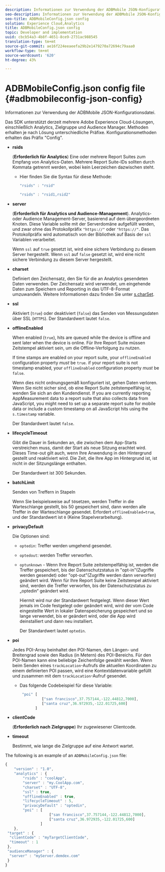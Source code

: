 ```yaml
---
description: Informationen zur Verwendung der ADBMobile JSON-Konfigurationsdatei.
seo-description: Informationen zur Verwendung der ADBMobile JSON-Konfigurationsdatei.
seo-title: ADBMobileConfig.json config
solution: Experience Cloud,Analytics
title: ADBMobileConfig.json config
topic: Developer and implementation
uuid: cbcb54a3-4b8f-4651-8ce9-2731ac988545
translation-type: tm+mt
source-git-commit: ae16f224eeaeefa29b2e1479270a72694c79aaa0
workflow-type: tm+mt
source-wordcount: '620'
ht-degree: 43%

---
```



# ADBMobileConfig.json config file {#adbmobileconfig-json-config}

Informationen zur Verwendung der ADBMobile JSON-Konfigurationsdatei.

Das SDK unterstützt derzeit mehrere Adobe Experience Cloud-Lösungen, einschließlich Analytics, Zielgruppe und Audience Manager. Methoden erhalten je nach Lösung unterschiedliche Präfixe. Konfigurationsmethoden erhalten das Präfix &quot;Config&quot;.

* **rsids**

   (**Erforderlich für Analytics**) Eine oder mehrere Report Suites zum Empfang von Analytics-Daten. Mehrere Report Suite-IDs sollten durch Kommata getrennt werden, wobei kein Leerzeichen dazwischen steht.

   * Hier finden Sie die Syntax für diese Methode:

      ```js
      "rsids" : "rsid"
      ```

      ```js
      "rsids" : "rsid1,rsid2"
      ```

* **server**

   (**Erforderlich für Analytics und Audience-Management**). Analytics- oder Audience Management-Server, basierend auf dem übergeordneten Knoten. Diese Variable sollte mit der Serverdomäne aufgefüllt werden, und zwar ohne das Protokollpräfix `"https://"` oder `"https://"`. Das Protokollpräfix wird automatisch von der Bibliothek auf Basis der `ssl` Variablen verarbeitet.

   Wenn `ssl` auf `true` gesetzt ist, wird eine sichere Verbindung zu diesem Server hergestellt. Wenn `ssl` auf `false` gesetzt ist, wird eine nicht sichere Verbindung zu diesem Server hergestellt.

* **charset**

   Definiert den Zeichensatz, den Sie für die an Analytics gesendeten Daten verwenden. Der Zeichensatz wird verwendet, um eingehende Daten zum Speichern und Reporting in das UTF-8-Format umzuwandeln. Weitere Informationen dazu finden Sie unter [s.charSet](https://docs.adobe.com/content/help/de-DE/analytics/implementation/vars/config-vars/charset.html).

* **ssl**

   Aktiviert (`true`) oder deaktiviert (`false`) das Senden von Messungsdaten über SSL (`HTTPS`). Der Standardwert lautet `false`.

* **offlineEnabled**

   When enabled (`true`), hits are queued while the device is offline and sent later when the device is online. Für Ihre Report Suite müssen Zeitstempel aktiviert sein, um die Offline-Verfolgung zu nutzen.

   If time stamps are enabled on your report suite, your `offlineEnabled` configuration property *must* be `true`. if your report suite is not timestamp enabled, your `offlineEnabled` configuration property *must* be `false`.

   Wenn dies nicht ordnungsgemäß konfiguriert ist, gehen Daten verloren. Wenn Sie nicht sicher sind, ob eine Report Suite zeitstempelfähig ist, wenden Sie sich an den Kundendienst. If you are currently reporting AppMeasurement data to a report suite that also collects data from JavaScript, you might need to set up a separate report suite for mobile data or include a custom timestamp on all JavaScript hits using the `s.timestamp` variable.

   Der Standardwert lautet `false`.

* **lifecycleTimeout**

   Gibt die Dauer in Sekunden an, die zwischen dem App-Starts verstreichen muss, damit der Start als neue Sitzung erachtet wird. Dieses Time-out gilt auch, wenn Ihre Anwendung in den Hintergrund gestellt und reaktiviert wird. Die Zeit, die Ihre App im Hintergrund ist, ist nicht in der Sitzungslänge enthalten.

   Der Standardwert ist 300 Sekunden.

* **batchLimit**

   Senden von Treffern in Stapeln

   Wenn Sie beispielsweise auf `50`setzen, werden Treffer in die Warteschlange gestellt, bis 50 gespeichert sind, dann werden alle Treffer in der Warteschlange gesendet. Erfordert `offlineEnabled=true`, und der Standardwert ist `0` (Keine Stapelverarbeitung).

* **privacyDefault**

   Die Optionen sind:

   * `optedin`: Treffer werden umgehend gesendet.
   * `optedout`: werden Treffer verworfen.
   * `optunknown` - Wenn Ihre Report Suite zeitstempelfähig ist, werden die Treffer gespeichert, bis der Datenschutzstatus in &quot;opt-in&quot;(Zugriffe werden gesendet) oder &quot;opt-out&quot;(Zugriffe werden dann verworfen) geändert wird. Wenn für Ihre Report Suite keine Zeitstempel aktiviert sind, werden die Treffer verworfen, bis der Datenschutzstatus zu „optedin“ geändert wird.

      Hiermit wird nur der Standardwert festgelegt. Wenn dieser Wert jemals im Code festgelegt oder geändert wird, wird der vom Code eingestellte Wert in lokaler Datenspeicherung gespeichert und so lange verwendet, bis er geändert wird, oder die App wird deinstalliert und dann neu installiert.

      Der Standardwert lautet `optedin`.

* **poi**

   Jedes POI-Array beinhaltet den POI-Namen, den Längen- und Breitengrad sowie den Radius (in Metern) des POI-Bereichs. Für den POI-Namen kann eine beliebige Zeichenfolge gewählt werden. Wenn beim Senden eines `trackLocation`-Aufrufs die aktuellen Koordinaten zu einem definierten POI passen, wird eine Kontextdatenvariable gefüllt und zusammen mit dem `trackLocation`-Aufruf gesendet.

   * Das folgende Codebeispiel für diese Variable:

      ```js
       "poi" [ 
                ["san francisco",37.757144,-122.44812,7000], 
                ["santa cruz",36.972935,-122.01725,600] 
             ]
      ```

* **clientCode**

   (**Erforderlich nach Zielgruppe**) Ihr zugewiesener Clientcode.

* **timeout**

   Bestimmt, wie lange die Zielgruppe auf eine Antwort wartet.

The following is an example of an `ADBMobileConfig.json` file:

```js
{ 
    "version" : "1.0",
    "analytics" : {
        "rsids" : "coolApp",
        "server" : "my.CoolApp.com",
        "charset" : "UTF-8",
        "ssl" : true,
        "offlineEnabled" : true,
        "lifecycleTimeout" : 5,
        "privacyDefault" : "optedin",
        "poi" : [ 
                    ["san francisco",37.757144,-122.44812,7000],
                    ["santa cruz",36.972935,-122.01725,600]
                ]
    },
 "target" : {
  "clientCode" : "myTargetClientCode",
  "timeout" : 1
 },
 "audienceManager" : {
  "server" : "myServer.demdex.com"
 }
}
```
